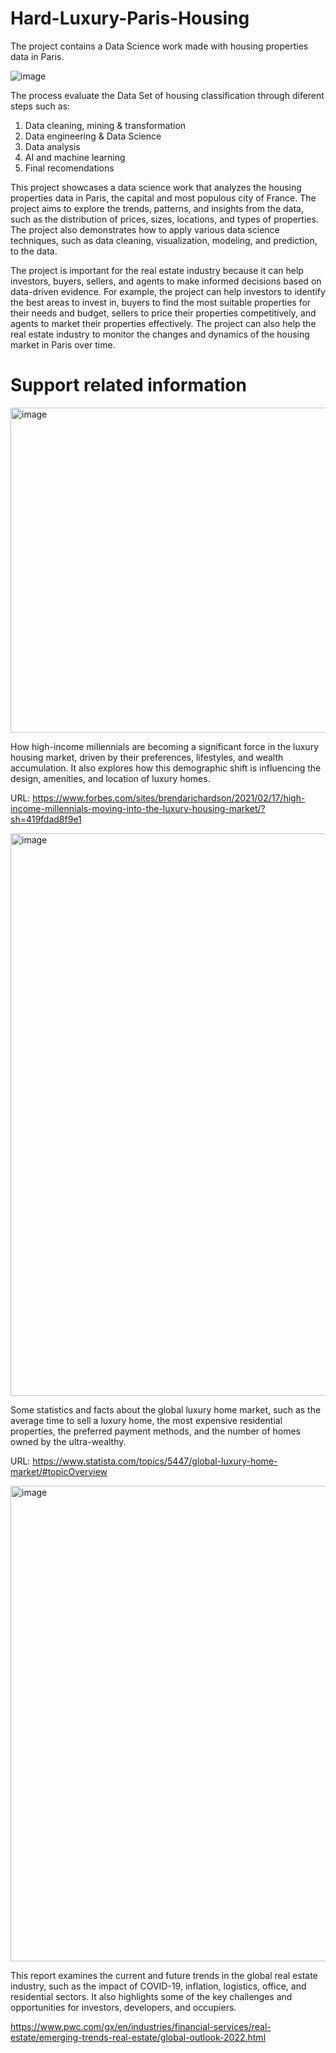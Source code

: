 # Hard-Luxury-Paris-Housing
The project contains a Data Science work made with housing properties data in Paris. 

![image](https://github.com/Jhonnatan7br/Hard-Luxury-Paris-Housing/assets/104907786/c6ef2d8d-4d66-4a2f-8751-6434c5dbcb5c)

The process evaluate the Data Set of housing classification through diferent steps such as:
1. Data cleaning, mining & transformation
2. Data engineering & Data Science
3. Data analysis
4. AI and machine learning
5. Final recomendations

This project showcases a data science work that analyzes the housing properties data in Paris, the capital and most populous city of France. The project aims to explore the trends, patterns, and insights from the data, such as the distribution of prices, sizes, locations, and types of properties. The project also demonstrates how to apply various data science techniques, such as data cleaning, visualization, modeling, and prediction, to the data. 

The project is important for the real estate industry because it can help investors, buyers, sellers, and agents to make informed decisions based on data-driven evidence. For example, the project can help investors to identify the best areas to invest in, buyers to find the most suitable properties for their needs and budget, sellers to price their properties competitively, and agents to market their properties effectively. The project can also help the real estate industry to monitor the changes and dynamics of the housing market in Paris over time.

# Support related information

<img width="520" alt="image" src="https://github.com/Jhonnatan7br/Hard-Luxury-Paris-Housing/assets/104907786/1e930311-7d0b-4c97-8e6e-38e215a6b557">

How high-income millennials are becoming a significant force in the luxury housing market, driven by their preferences, lifestyles, and wealth accumulation. It also explores how this demographic shift is influencing the design, amenities, and location of luxury homes.

URL: https://www.forbes.com/sites/brendarichardson/2021/02/17/high-income-millennials-moving-into-the-luxury-housing-market/?sh=419fdad8f9e1

<img width="900" alt="image" src="https://github.com/Jhonnatan7br/Hard-Luxury-Paris-Housing/assets/104907786/c4a7b9d0-39e6-4005-9966-a91202df8b73">

Some statistics and facts about the global luxury home market, such as the average time to sell a luxury home, the most expensive residential properties, the preferred payment methods, and the number of homes owned by the ultra-wealthy.

URL: https://www.statista.com/topics/5447/global-luxury-home-market/#topicOverview 

<img width="761" alt="image" src="https://github.com/Jhonnatan7br/Hard-Luxury-Paris-Housing/assets/104907786/537f5b42-59ab-4da9-9844-79cde856ed31">

This report examines the current and future trends in the global real estate industry, such as the impact of COVID-19, inflation, logistics, office, and residential sectors. It also highlights some of the key challenges and opportunities for investors, developers, and occupiers.

https://www.pwc.com/gx/en/industries/financial-services/real-estate/emerging-trends-real-estate/global-outlook-2022.html


